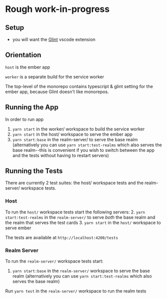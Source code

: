 # Rough work-in-progress

## Setup

- you will want the [Glint](https://marketplace.visualstudio.com/items?itemName=typed-ember.glint-vscode) vscode extension

## Orientation

`host` is the ember app

`worker` is a separate build for the service worker

The top-level of the monorepo contains typescript & glint setting for the ember app, because Glint doesn't like monorepos.

## Running the App
In order to run app
1. `yarn start` in the worker/ workspace to build the service worker
2. `yarn start` in the host/ workspace to serve the ember app
3. `yarn start:base` in the realm-server/ to serve the base realm (alternatively you can use `yarn start:test-realms` which also serves the base realm--this is convenient if you wish to switch between the app and the tests without having to restart servers)

## Running the Tests
There are currently 2 test suites: the host/ workspace tests and the realm-server/ workspace tests.

### Host
To run the  `host/`  workspace tests start the following servers:
2. `yarn start:test-realms` in the `realm-server/` to serve _both_ the base realm and the realm that serves the test cards
3. `yarn start` in the `host/` workspace to serve ember

The tests are available at `http://localhost:4200/tests`

### Realm Server
To run the `realm-server/` workspace tests start:
1. `yarn start:base` in the `realm-server/` workspace to serve the base realm (alternatively you can use `yarn start:test-realms` which also serves the base realm)

Run `yarn test` in the `realm-server/` workspace to run the realm tests
